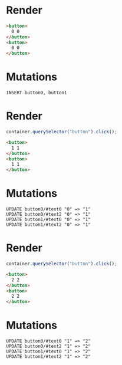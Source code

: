 # Render
```html
<button>
  0 0
</button>
<button>
  0 0
</button>
```

# Mutations
```
INSERT button0, button1
```

# Render
```js
container.querySelector("button").click();
```
```html
<button>
  1 1
</button>
<button>
  1 1
</button>
```

# Mutations
```
UPDATE button0/#text0 "0" => "1"
UPDATE button0/#text2 "0" => "1"
UPDATE button1/#text0 "0" => "1"
UPDATE button1/#text2 "0" => "1"
```

# Render
```js
container.querySelector("button").click();
```
```html
<button>
  2 2
</button>
<button>
  2 2
</button>
```

# Mutations
```
UPDATE button0/#text0 "1" => "2"
UPDATE button0/#text2 "1" => "2"
UPDATE button1/#text0 "1" => "2"
UPDATE button1/#text2 "1" => "2"
```